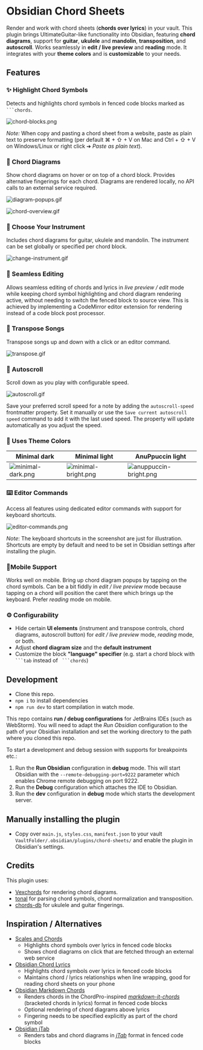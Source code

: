 # Obsidian Chord Sheets

Render and work with chord sheets (**chords over lyrics**) in your vault. This plugin brings
UltimateGuitar-like functionality into Obsidian, featuring **chord diagrams**,
support for **guitar**, **ukulele** and **mandolin**, **transposition**, and **autoscroll**. Works seamlessly in **edit / live preview**
and **reading** mode. It integrates with your **theme colors** and is **customizable** to your needs.

## Features

### ✨ Highlight Chord Symbols

Detects and highlights chord symbols in fenced code blocks marked as ```` ```chords````.

![chord-blocks.png](docs/chord-blocks.png)

*Note:* When copy and pasting a chord sheet from a website, paste as plain text to preserve formatting (per default ⌘ + ⇧ + V on Mac and Ctrl + ⇧ + V on Windows/Linux or right click ➔ *Paste as plain text*). 

### 🎼 Chord Diagrams

Show chord diagrams on hover or on top of a chord block. Provides alternative fingerings for each chord. Diagrams are
rendered locally, no API calls to an external service required.

![diagram-popups.gif](docs/diagram-popups.gif)

![chord-overview.gif](docs/chord-overview.gif)

### 🎸 Choose Your Instrument

Includes chord diagrams for guitar, ukulele and mandolin. The instrument can be set globally or specified per chord block.

![change-instrument.gif](docs/change-instrument.gif)

### 📝 Seamless Editing

Allows seamless editing of chords and lyrics in *live preview / edit* mode while keeping chord symbol
highlighting and chord diagram rendering active, without needing to switch the fenced block to source view. This is
achieved by implementing a CodeMirror editor extension for rendering instead of a code block post processor.

### 🔄 Transpose Songs

Transpose songs up and down with a click or an editor command.

![transpose.gif](docs/transpose.gif)

### 📜 Autoscroll

Scroll down as you play with configurable speed.

![autoscroll.gif](docs/autoscroll.gif)

Save your preferred scroll speed for a note by adding the `autoscroll-speed` frontmatter property. Set it manually or
use the `Save current autoscroll speed` command to add it with the last used speed. The property will update
automatically as you adjust the speed.


### 🌈 Uses Theme Colors

| Minimal dark                               | Minimal light                                 | AnuPpuccin light                                  |
|--------------------------------------------|------------------------------------------------|------------------------------------------------------|
| ![minimal-dark.png](docs/minimal-dark.png) | ![minimal-bright.png](docs/minimal-bright.png) | ![anuppuccin-bright.png](docs/anuppuccin-bright.png) |


### ⌨️ Editor Commands

Access all features using dedicated editor commands with support for keyboard shortcuts.

![editor-commands.png](docs/editor-commands.png)

*Note*: The keyboard shortcuts in the screenshot are just for illustration. Shortcuts are empty by default 
and need to be set in Obsidian settings after installing the plugin. 

### 📱Mobile Support

Works well on mobile. Bring up chord diagram popups by tapping on the chord symbols.
Can be a bit fiddly in _edit / live preview_ mode because tapping on a chord will position the caret 
there which brings up the keyboard. Prefer _reading_ mode on mobile.

### ⚙️ Configurability

* Hide certain **UI elements** (instrument and transpose controls, chord diagrams, autoscroll button) for _edit / live preview_ mode, _reading_ mode, or both. 
* Adjust **chord diagram size** and the **default instrument** 
* Customize the block **"language" specifier** (e.g. start a chord block with ```` ```tab````  instead of ```` ```chords````)

## Development

- Clone this repo.
- `npm i` to install dependencies
- `npm run dev` to start compilation in watch mode.

This repo contains **run / debug configurations** for JetBrains IDEs (such as WebStorm). You will
need to adapt the _Run Obsidian_ configuration to the path of your Obsidian installation and set the 
working directory to the path where you cloned this repo.

To start a development and debug session with supports for breakpoints etc.:

1. Run the **Run Obsidian** configuration in **debug** mode. This will start Obsidian with the `--remote-debugging-port=9222` parameter which enables
Chrome remote debugging on port 9222.
2. Run the **Debug** configuration which attaches the IDE to Obsidian.
3. Run the **dev** configuration in **debug** mode which starts the development server.

## Manually installing the plugin

- Copy over `main.js`, `styles.css`, `manifest.json` to your vault `VaultFolder/.obsidian/plugins/chord-sheets/` and enable the plugin in Obsidian's settings.

## Credits

This plugin uses:

- [Vexchords](https://github.com/0xfe/vexchords) for rendering chord diagrams.
- [tonal](https://github.com/tonaljs/tonal) for parsing chord symbols, chord normalization and transposition.
- [chords-db](https://github.com/tombatossals/chords-db) for ukulele and guitar fingerings.

## Inspiration / Alternatives

- [Scales and Chords](https://github.com/egradman/scales-chords#readme)
	- Highlights chord symbols over lyrics in fenced code blocks
	- Shows chord diagrams on click that are fetched through an external web service
- [Obsidian Chord Lyrics](https://github.com/nevernotmove/obsidian-chordlyrics#readme)
	- Highlights chord symbols over lyrics in fenced code blocks
	- Maintains chord / lyrics relationships when line wrapping, good for reading chord sheets on your phone
- [Obsidian Markdown Chords](https://github.com/dnotes/obsidian-markdown-chords)
	- Renders chords in the ChordPro-inspired [*markdown-it-chords*](https://dnotes.github.io/markdown-it-chords/) (bracketed chords in lyrics) format in fenced code blocks
	- Optional rendering of chord diagrams above lyrics
	- Fingering needs to be specified explicitly as part of the chord symbol
- [Obsidian jTab](https://github.com/davfive/obsidian-jtab)
	- Renders tabs and chord diagrams in [*jTab*](https://jtab.tardate.com/) format in fenced code blocks 
